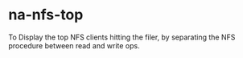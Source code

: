 # na-nfs-top
To Display the top NFS clients hitting the filer, by separating the NFS procedure between read and write ops.
